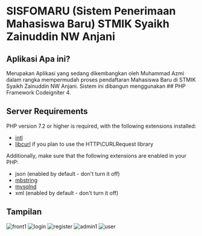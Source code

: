 # SISFOMARU (Sistem Penerimaan Mahasiswa Baru) STMIK Syaikh Zainuddin NW Anjani

## Aplikasi Apa ini?

Merupakan Aplikasi yang sedang dikembangkan oleh Muhammad Azmi dalam rangka mempermudah proses pendaftaran Mahasiswa Baru di STMIK Syaikh Zainuddin NW Anjani.
Sistem ini dibangun menggunakan ## PHP Framework Codeigniter 4.


## Server Requirements

PHP version 7.2 or higher is required, with the following extensions installed: 

- [intl](http://php.net/manual/en/intl.requirements.php)
- [libcurl](http://php.net/manual/en/curl.requirements.php) if you plan to use the HTTP\CURLRequest library

Additionally, make sure that the following extensions are enabled in your PHP:

- json (enabled by default - don't turn it off)
- [mbstring](http://php.net/manual/en/mbstring.installation.php)
- [mysqlnd](http://php.net/manual/en/mysqlnd.install.php)
- xml (enabled by default - don't turn it off)

## Tampilan
![front1](https://user-images.githubusercontent.com/11242218/99609872-a723ff00-2a4b-11eb-8d97-a0e96df2d4f1.png)
![login](https://user-images.githubusercontent.com/11242218/99609893-b30fc100-2a4b-11eb-9c49-20de7546a37c.png)
![register](https://user-images.githubusercontent.com/11242218/99609904-b6a34800-2a4b-11eb-9bbd-daee37735f4c.png)
![admin1](https://user-images.githubusercontent.com/11242218/99609915-bc992900-2a4b-11eb-979d-1c71cf1ba395.png)
![user](https://user-images.githubusercontent.com/11242218/99609930-c589fa80-2a4b-11eb-9d91-efbb1e3f6f48.png)

